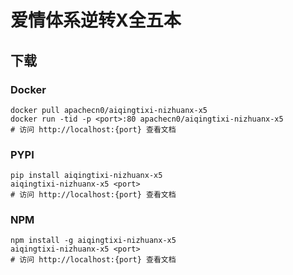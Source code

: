 # 爱情体系逆转X全五本

## 下载

### Docker

```
docker pull apachecn0/aiqingtixi-nizhuanx-x5
docker run -tid -p <port>:80 apachecn0/aiqingtixi-nizhuanx-x5
# 访问 http://localhost:{port} 查看文档
```

### PYPI

```
pip install aiqingtixi-nizhuanx-x5
aiqingtixi-nizhuanx-x5 <port>
# 访问 http://localhost:{port} 查看文档
```

### NPM

```
npm install -g aiqingtixi-nizhuanx-x5
aiqingtixi-nizhuanx-x5 <port>
# 访问 http://localhost:{port} 查看文档
```